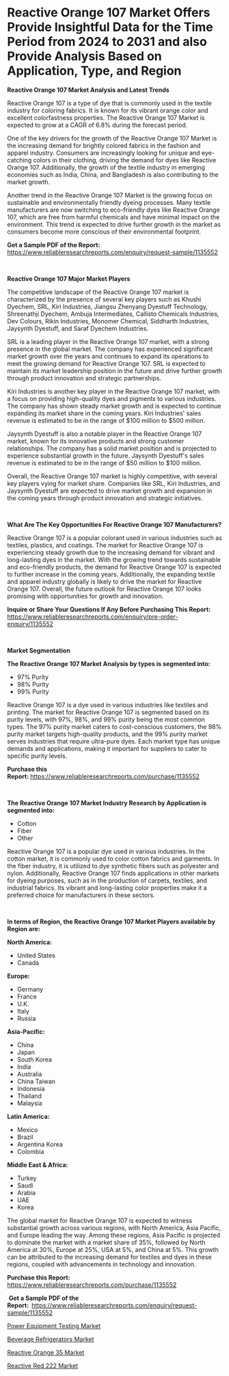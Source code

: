 <p><h1>Reactive Orange 107 Market Offers Provide Insightful Data for the Time Period from 2024 to 2031 and also Provide Analysis Based on Application, Type, and Region</h1></p><p><strong>Reactive Orange 107 Market Analysis and Latest Trends</strong></p>
<p><p>Reactive Orange 107 is a type of dye that is commonly used in the textile industry for coloring fabrics. It is known for its vibrant orange color and excellent colorfastness properties. The Reactive Orange 107 Market is expected to grow at a CAGR of 6.8% during the forecast period. </p><p>One of the key drivers for the growth of the Reactive Orange 107 Market is the increasing demand for brightly colored fabrics in the fashion and apparel industry. Consumers are increasingly looking for unique and eye-catching colors in their clothing, driving the demand for dyes like Reactive Orange 107. Additionally, the growth of the textile industry in emerging economies such as India, China, and Bangladesh is also contributing to the market growth.</p><p>Another trend in the Reactive Orange 107 Market is the growing focus on sustainable and environmentally friendly dyeing processes. Many textile manufacturers are now switching to eco-friendly dyes like Reactive Orange 107, which are free from harmful chemicals and have minimal impact on the environment. This trend is expected to drive further growth in the market as consumers become more conscious of their environmental footprint.</p></p>
<p><strong>Get a Sample PDF of the Report:&nbsp;</strong> <a href="https://www.reliableresearchreports.com/enquiry/request-sample/1135552">https://www.reliableresearchreports.com/enquiry/request-sample/1135552</a></p>
<p>&nbsp;</p>
<p><strong>Reactive Orange 107 Major Market Players</strong></p>
<p><p>The competitive landscape of the Reactive Orange 107 market is characterized by the presence of several key players such as Khushi Dyechem, SRL, Kiri Industries, Jiangsu Zhenyang Dyestuff Technology, Shreenathji Dyechem, Ambuja Intermediates, Callisto Chemicals Industries, Dev Colours, Rikin Industries, Monomer Chemical, Siddharth Industries, Jaysynth Dyestuff, and Saraf Dyechem Industries.</p><p>SRL is a leading player in the Reactive Orange 107 market, with a strong presence in the global market. The company has experienced significant market growth over the years and continues to expand its operations to meet the growing demand for Reactive Orange 107. SRL is expected to maintain its market leadership position in the future and drive further growth through product innovation and strategic partnerships.</p><p>Kiri Industries is another key player in the Reactive Orange 107 market, with a focus on providing high-quality dyes and pigments to various industries. The company has shown steady market growth and is expected to continue expanding its market share in the coming years. Kiri Industries' sales revenue is estimated to be in the range of $100 million to $500 million.</p><p>Jaysynth Dyestuff is also a notable player in the Reactive Orange 107 market, known for its innovative products and strong customer relationships. The company has a solid market position and is projected to experience substantial growth in the future. Jaysynth Dyestuff's sales revenue is estimated to be in the range of $50 million to $100 million.</p><p>Overall, the Reactive Orange 107 market is highly competitive, with several key players vying for market share. Companies like SRL, Kiri Industries, and Jaysynth Dyestuff are expected to drive market growth and expansion in the coming years through product innovation and strategic initiatives.</p></p>
<p>&nbsp;</p>
<p><strong>What Are The Key Opportunities For Reactive Orange 107 Manufacturers?</strong></p>
<p><p>Reactive Orange 107 is a popular colorant used in various industries such as textiles, plastics, and coatings. The market for Reactive Orange 107 is experiencing steady growth due to the increasing demand for vibrant and long-lasting dyes in the market. With the growing trend towards sustainable and eco-friendly products, the demand for Reactive Orange 107 is expected to further increase in the coming years. Additionally, the expanding textile and apparel industry globally is likely to drive the market for Reactive Orange 107. Overall, the future outlook for Reactive Orange 107 looks promising with opportunities for growth and innovation.</p></p>
<p><strong>Inquire or Share Your Questions If Any Before Purchasing This Report:</strong> <a href="https://www.reliableresearchreports.com/enquiry/pre-order-enquiry/1135552">https://www.reliableresearchreports.com/enquiry/pre-order-enquiry/1135552</a></p>
<p>&nbsp;</p>
<p><strong>Market Segmentation</strong></p>
<p><strong>The Reactive Orange 107 Market Analysis by types is segmented into:</strong></p>
<p><ul><li>97% Purity</li><li>98% Purity</li><li>99% Purity</li></ul></p>
<p><p>Reactive Orange 107 is a dye used in various industries like textiles and printing. The market for Reactive Orange 107 is segmented based on its purity levels, with 97%, 98%, and 99% purity being the most common types. The 97% purity market caters to cost-conscious customers, the 98% purity market targets high-quality products, and the 99% purity market serves industries that require ultra-pure dyes. Each market type has unique demands and applications, making it important for suppliers to cater to specific purity levels.</p></p>
<p><strong>Purchase this Report:&nbsp;</strong><a href="https://www.reliableresearchreports.com/purchase/1135552">https://www.reliableresearchreports.com/purchase/1135552</a></p>
<p>&nbsp;</p>
<p><strong>The Reactive Orange 107 Market Industry Research by Application is segmented into:</strong></p>
<p><ul><li>Cotton</li><li>Fiber</li><li>Other</li></ul></p>
<p><p>Reactive Orange 107 is a popular dye used in various industries. In the cotton market, it is commonly used to color cotton fabrics and garments. In the fiber industry, it is utilized to dye synthetic fibers such as polyester and nylon. Additionally, Reactive Orange 107 finds applications in other markets for dyeing purposes, such as in the production of carpets, textiles, and industrial fabrics. Its vibrant and long-lasting color properties make it a preferred choice for manufacturers in these sectors.</p></p>
<p>&nbsp;</p>
<p><strong>In terms of Region, the Reactive Orange 107 Market Players available by Region are:</strong></p>
<p>
    <p> <strong> North America: </strong>
        <ul>
            <li>United States</li>
            <li>Canada</li>
        </ul>
        </p> 
    <p> <strong> Europe: </strong>
        <ul>
            <li>Germany</li>
            <li>France</li>
            <li>U.K.</li>
            <li>Italy</li>
            <li>Russia</li>
        </ul>
        </p> 
    <p> <strong> Asia-Pacific: </strong>
        <ul>
            <li>China</li>
            <li>Japan</li>
            <li>South Korea</li>
            <li>India</li>
            <li>Australia</li>
            <li>China Taiwan</li>
            <li>Indonesia</li>
            <li>Thailand</li>
            <li>Malaysia</li>
        </ul>
        </p> 
    <p> <strong> Latin America: </strong>
        <ul>
            <li>Mexico</li>
            <li>Brazil</li>
            <li>Argentina Korea</li>
            <li>Colombia</li>
        </ul>
        </p> 
    <p> <strong> Middle East & Africa: </strong>
        <ul>
            <li>Turkey</li>
            <li>Saudi</li>
            <li>Arabia</li>
            <li>UAE</li>
            <li>Korea</li>
        </ul>
    </p>
    </p>
<p><p>The global market for Reactive Orange 107 is expected to witness substantial growth across various regions, with North America, Asia Pacific, and Europe leading the way. Among these regions, Asia Pacific is projected to dominate the market with a market share of 35%, followed by North America at 30%, Europe at 25%, USA at 5%, and China at 5%. This growth can be attributed to the increasing demand for textiles and dyes in these regions, coupled with advancements in technology and innovation.</p></p>
<p><strong>Purchase this Report: </strong><a href="https://www.reliableresearchreports.com/purchase/1135552">https://www.reliableresearchreports.com/purchase/1135552</a></p>
<p>&nbsp;<strong>Get a Sample PDF of the Report:&nbsp;&nbsp;</strong><a href="https://www.reliableresearchreports.com/enquiry/request-sample/1135552">https://www.reliableresearchreports.com/enquiry/request-sample/1135552</a></p>
<p><strong></strong></p>
<p><p><a href="https://issuu.com/reportprime-2/docs/power-equipment-testing-market-size-2030.pptx">Power Equipment Testing Market</a></p><p><a href="https://issuu.com/reportprime-2/docs/beverage-refrigerators-market-size-2030.pptx">Beverage Refrigerators Market</a></p><p><a href="https://github.com/mancsybtousav/Market-Research-Report-List-1/blob/main/reactive-orange-35-market.md">Reactive Orange 35 Market</a></p><p><a href="https://github.com/josesg55/Market-Research-Report-List-1/blob/main/reactive-red-222-market.md">Reactive Red 222 Market</a></p></p>